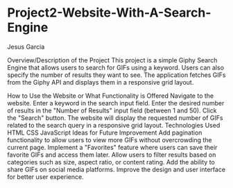 # Project2-Website-With-A-Search-Engine
Jesus Garcia

Overview/Description of the Project
This project is a simple Giphy Search Engine that allows users to search for GIFs using a keyword. Users can also specify the number of results they want to see. The application fetches GIFs from the Giphy API and displays them in a responsive grid layout.

How to Use the Website or What Functionality is Offered
Navigate to the website.
Enter a keyword in the search input field.
Enter the desired number of results in the "Number of Results" input field (between 1 and 50).
Click the "Search" button.
The website will display the requested number of GIFs related to the search query in a responsive grid layout.
Technologies Used
HTML
CSS
JavaScript
Ideas for Future Improvement
Add pagination functionality to allow users to view more GIFs without overcrowding the current page.
Implement a "Favorites" feature where users can save their favorite GIFs and access them later.
Allow users to filter results based on categories such as size, aspect ratio, or content rating.
Add the ability to share GIFs on social media platforms.
Improve the design and user interface for better user experience.